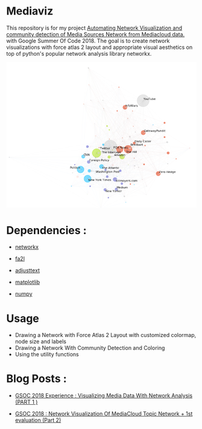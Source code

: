 # Mediaviz

This repository is for my project [Automating Network Visualization and community detection of Media Sources Network from Mediacloud data.](https://summerofcode.withgoogle.com/projects/#6265196406898688)  with Google Summer Of Code 2018. The goal is to create network visualizations with force atlas 2 layout and appropriate visual aesthetics on top of python's popular network analysis library networkx. 

![Deep State Network](assets/deep_state.png)



# Dependencies : 

* [networkx](https://networkx.github.io)

* [fa2l](https://github.com/bosiakov/fa2l/tree/master/fa2l)

* [adjusttext](http://adjusttext.readthedocs.io)

* [matplotlib](https://matplotlib.org)

* [numpy](http://www.numpy.org/)


# Usage

* Drawing a Network with Force Atlas 2 Layout with customized colormap, node size and labels
* Drawing a Network With Community Detection and Coloring
* Using the utility functions 



# Blog Posts : 

* [GSOC 2018 Experience : Visualizing Media Data With Network Analysis (PART 1 )](https://medium.com/learning-machine-learning/gsoc-2018-experience-visualizing-media-data-with-network-analysis-part-1-c4ba4b76b1aa)

* [GSOC 2018 : Network Visualization Of MediaCloud Topic Network + 1st evaluation (Part 2)](https://medium.com/learning-machine-learning/gsoc-2018-network-visualization-of-mediacloud-topic-network-1st-evaluation-part-2-ca72e25a88d5)
